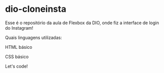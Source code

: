 # dio-cloneinsta

Esse é o repositório da aula de Flexbox da DIO, onde fiz a interface de login do Instagram!

Quais linguagens utilizadas:

HTML básico

CSS básico

Let's code! 
